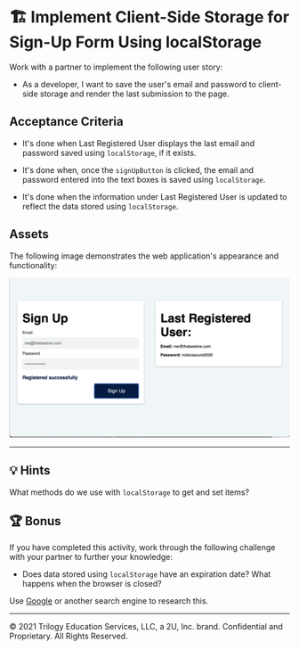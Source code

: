 # 🏗️ Implement Client-Side Storage for Sign-Up Form Using localStorage

Work with a partner to implement the following user story:

- As a developer, I want to save the user's email and password to client-side storage and render the last submission to the page.

## Acceptance Criteria

- It's done when Last Registered User displays the last email and password saved using `localStorage`, if it exists.

- It's done when, once the `signUpButton` is clicked, the email and password entered into the text boxes is saved using `localStorage`.

- It's done when the information under Last Registered User is updated to reflect the data stored using `localStorage`.

## Assets

The following image demonstrates the web application's appearance and functionality:

![On the left side of the webpage, a Sign Up form allows users to register, while a card on the right shows the last registered user.](./images/01-screenshot.png)

---

## 💡 Hints

What methods do we use with `localStorage` to get and set items?

## 🏆 Bonus

If you have completed this activity, work through the following challenge with your partner to further your knowledge:

- Does data stored using `localStorage` have an expiration date? What happens when the browser is closed?

Use [Google](https://www.google.com) or another search engine to research this.

---

© 2021 Trilogy Education Services, LLC, a 2U, Inc. brand. Confidential and Proprietary. All Rights Reserved.
